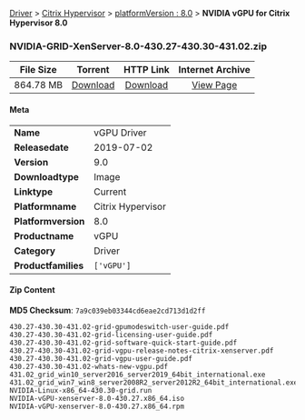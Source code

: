 
[Driver](/README.md)  >  [Citrix Hypervisor](/index/Driver/Citrix_Hypervisor.md)  >  [platformVersion : 8.0](/index/Driver/Citrix_Hypervisor/8.0.md)  >  **NVIDIA vGPU for Citrix Hypervisor 8.0**


### NVIDIA-GRID-XenServer-8.0-430.27-430.30-431.02.zip

| **File Size** | **Torrent**  | **HTTP Link** | **Internet Archive** |
|:-------------:|:------------:|:-------------:|:--------------------:|
| 864.78 MB |  [Download](https://archive.org/download/nvgpu_NVIDIA-GRID-XenServer-8.0-430.27-430.30-431.02.zip/nvgpu_NVIDIA-GRID-XenServer-8.0-430.27-430.30-431.02.zip_archive.torrent)       | [Download](https://archive.org/compress/nvgpu_NVIDIA-GRID-XenServer-8.0-430.27-430.30-431.02.zip) | [View Page](https://archive.org/details/nvgpu_NVIDIA-GRID-XenServer-8.0-430.27-430.30-431.02.zip)       |

#### Meta

<table>
<tr><td><strong>Name</strong></td><td>vGPU Driver</td></tr>
<tr><td><strong>Releasedate</strong></td><td>2019-07-02</td></tr>
<tr><td><strong>Version</strong></td><td>9.0</td></tr>
<tr><td><strong>Downloadtype</strong></td><td>Image</td></tr>
<tr><td><strong>Linktype</strong></td><td>Current</td></tr>
<tr><td><strong>Platformname</strong></td><td>Citrix Hypervisor</td></tr>
<tr><td><strong>Platformversion</strong></td><td>8.0</td></tr>
<tr><td><strong>Productname</strong></td><td>vGPU</td></tr>
<tr><td><strong>Category</strong></td><td>Driver</td></tr>
<tr><td><strong>Productfamilies</strong></td><td><code>['vGPU']</code></td></tr>
</table>

#### Zip Content

**MD5 Checksum**: `7a9c039eb03344cd6eae2cd713d1d2ff`

```text
430.27-430.30-431.02-grid-gpumodeswitch-user-guide.pdf
430.27-430.30-431.02-grid-licensing-user-guide.pdf
430.27-430.30-431.02-grid-software-quick-start-guide.pdf
430.27-430.30-431.02-grid-vgpu-release-notes-citrix-xenserver.pdf
430.27-430.30-431.02-grid-vgpu-user-guide.pdf
430.27-430.30-431.02-whats-new-vgpu.pdf
431.02_grid_win10_server2016_server2019_64bit_international.exe
431.02_grid_win7_win8_server2008R2_server2012R2_64bit_international.exe
NVIDIA-Linux-x86_64-430.30-grid.run
NVIDIA-vGPU-xenserver-8.0-430.27.x86_64.iso
NVIDIA-vGPU-xenserver-8.0-430.27.x86_64.rpm
```